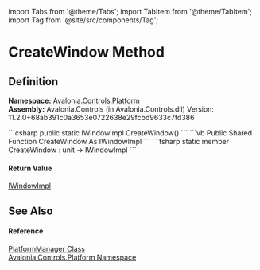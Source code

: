 import Tabs from '@theme/Tabs'; 
import TabItem from '@theme/TabItem'; 
import Tag from '@site/src/components/Tag'; 

# CreateWindow Method




## Definition
**Namespace:** <a href="N_Avalonia_Controls_Platform">Avalonia.Controls.Platform</a>  
**Assembly:** Avalonia.Controls (in Avalonia.Controls.dll) Version: 11.2.0+68ab391c0a3653e0722638e29fcbd9633c7fd386

<Tabs groupId="api-code-preview">
<TabItem value="csharp" label="C#">
```csharp
public static IWindowImpl CreateWindow()
```
</TabItem>
<TabItem value="vb" label="VB">
```vb
Public Shared Function CreateWindow As IWindowImpl
```
</TabItem>
<TabItem value="fsharp" label="F#">
```fsharp
static member CreateWindow : unit -> IWindowImpl 
```
</TabItem>
</Tabs>



#### Return Value
<a href="T_Avalonia_Platform_IWindowImpl">IWindowImpl</a>

## See Also


#### Reference
<a href="T_Avalonia_Controls_Platform_PlatformManager">PlatformManager Class</a>  
<a href="N_Avalonia_Controls_Platform">Avalonia.Controls.Platform Namespace</a>  
